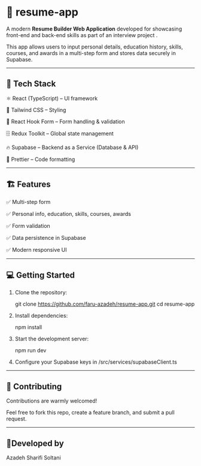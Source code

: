 # 📄 resume-app

A modern **Resume Builder Web Application** developed for showcasing front-end and back-end skills as part of an interview project .

This app allows users to input personal details, education history, skills, courses, and awards in a multi-step form and stores data securely in Supabase.

---

## 🚀 Tech Stack


⚛️ React (TypeScript) – UI framework

🎨 Tailwind CSS – Styling

📝 React Hook Form – Form handling & validation

🗄️ Redux Toolkit – Global state management

🔥 Supabase – Backend as a Service (Database & API)

🧹 Prettier – Code formatting

---

## 🏗️ Features

✅ Multi-step form  

✅ Personal info, education, skills, courses, awards 

✅ Form validation 

✅ Data persistence in Supabase  

✅ Modern responsive UI  

---

## 💻 Getting Started

1. Clone the repository:

      git clone https://github.com/faru-azadeh/resume-app.git
      cd resume-app

2. Install dependencies:

      npm install

3. Start the development server:

      npm run dev

4. Configure your Supabase keys in /src/services/supabaseClient.ts

---

## 🤝 Contributing

Contributions are warmly welcomed! 

Feel free to fork this repo, create a feature branch, and submit a pull request.

---

## 🌻Developed by

Azadeh Sharifi Soltani

